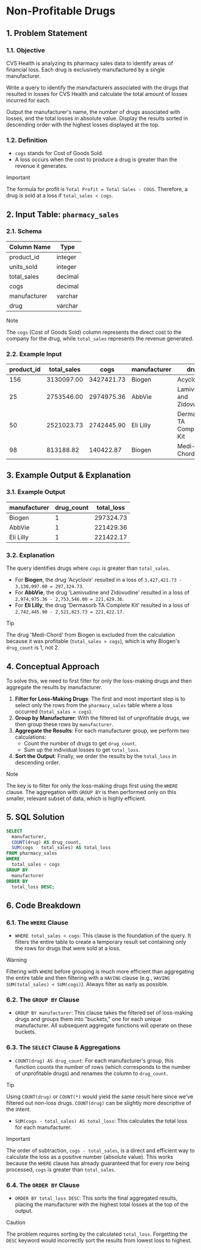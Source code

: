 # Non-Profitable Drugs

## 1. Problem Statement

### 1.1. Objective
CVS Health is analyzing its pharmacy sales data to identify areas of financial loss. Each drug is exclusively manufactured by a single manufacturer.

Write a query to identify the manufacturers associated with the drugs that resulted in losses for CVS Health and calculate the total amount of losses incurred for each.

Output the manufacturer's name, the number of drugs associated with losses, and the total losses in absolute value. Display the results sorted in descending order with the highest losses displayed at the top.

### 1.2. Definition
-   `cogs` stands for Cost of Goods Sold.
-   A loss occurs when the cost to produce a drug is greater than the revenue it generates.

> [!IMPORTANT]
> The formula for profit is `Total Profit = Total Sales - COGS`. Therefore, a drug is sold at a loss if `total_sales < cogs`.

## 2. Input Table: `pharmacy_sales`

### 2.1. Schema
|**Column Name**|**Type**|
|---|---|
|product_id|integer|
|units_sold|integer|
|total_sales|decimal|
|cogs|decimal|
|manufacturer|varchar|
|drug|varchar|

> [!NOTE]
> The `cogs` (Cost of Goods Sold) column represents the direct cost to the company for the drug, while `total_sales` represents the revenue generated.

### 2.2. Example Input
|**product_id**|**total_sales**|**cogs**|**manufacturer**|**drug**|
|---|---|---|---|---|
|156|3130097.00|3427421.73|Biogen|Acyclovir|
|25|2753546.00|2974975.36|AbbVie|Lamivudine and Zidovudine|
|50|2521023.73|2742445.90|Eli Lilly|Dermasorb TA Complete Kit|
|98|813188.82|140422.87|Biogen|Medi-Chord|

## 3. Example Output & Explanation

### 3.1. Example Output
|**manufacturer**|**drug_count**|**total_loss**|
|---|---|---|
|Biogen|1|297324.73|
|AbbVie|1|221429.36|
|Eli Lilly|1|221422.17|

### 3.2. Explanation
The query identifies drugs where `cogs` is greater than `total_sales`.
-   For **Biogen**, the drug 'Acyclovir' resulted in a loss of `3,427,421.73 - 3,130,097.00 = 297,324.73`.
-   For **AbbVie**, the drug 'Lamivudine and Zidovudine' resulted in a loss of `2,974,975.36 - 2,753,546.00 = 221,429.36`.
-   For **Eli Lilly**, the drug 'Dermasorb TA Complete Kit' resulted in a loss of `2,742,445.90 - 2,521,023.73 = 221,422.17`.

> [!TIP]
> The drug 'Medi-Chord' from Biogen is excluded from the calculation because it was profitable (`total_sales > cogs`), which is why Biogen's `drug_count` is 1, not 2.

## 4. Conceptual Approach
To solve this, we need to first filter for only the loss-making drugs and then aggregate the results by manufacturer.

1.  **Filter for Loss-Making Drugs**: The first and most important step is to select only the rows from the `pharmacy_sales` table where a loss occurred (`total_sales < cogs`).
2.  **Group by Manufacturer**: With the filtered list of unprofitable drugs, we then group these rows by `manufacturer`.
3.  **Aggregate the Results**: For each manufacturer group, we perform two calculations:
    -   Count the number of drugs to get `drug_count`.
    -   Sum up the individual losses to get `total_loss`.
4.  **Sort the Output**: Finally, we order the results by the `total_loss` in descending order.

> [!NOTE]
> The key is to filter for only the loss-making drugs first using the `WHERE` clause. The aggregation with `GROUP BY` is then performed only on this smaller, relevant subset of data, which is highly efficient.

## 5. SQL Solution

```sql
SELECT
  manufacturer,
  COUNT(drug) AS drug_count,
  SUM(cogs - total_sales) AS total_loss
FROM pharmacy_sales
WHERE
  total_sales < cogs
GROUP BY
  manufacturer
ORDER BY
  total_loss DESC;
```

## 6. Code Breakdown

### 6.1. The `WHERE` Clause
-   `WHERE total_sales < cogs`: This clause is the foundation of the query. It filters the entire table to create a temporary result set containing only the rows for drugs that were sold at a loss.

> [!WARNING]
> Filtering with `WHERE` before grouping is much more efficient than aggregating the entire table and then filtering with a `HAVING` clause (e.g., `HAVING SUM(total_sales) < SUM(cogs)`). Always filter as early as possible.

### 6.2. The `GROUP BY` Clause
-   `GROUP BY manufacturer`: This clause takes the filtered set of loss-making drugs and groups them into "buckets," one for each unique manufacturer. All subsequent aggregate functions will operate on these buckets.

### 6.3. The `SELECT` Clause & Aggregations
-   `COUNT(drug) AS drug_count`: For each manufacturer's group, this function counts the number of rows (which corresponds to the number of unprofitable drugs) and renames the column to `drug_count`.

> [!TIP]
> Using `COUNT(drug)` or `COUNT(*)` would yield the same result here since we've filtered out non-loss drugs. `COUNT(drug)` can be slightly more descriptive of the intent.

-   `SUM(cogs - total_sales) AS total_loss`: This calculates the total loss for each manufacturer.
> [!IMPORTANT]
> The order of subtraction, `cogs - total_sales`, is a direct and efficient way to calculate the loss as a positive number (absolute value). This works because the `WHERE` clause has already guaranteed that for every row being processed, `cogs` is greater than `total_sales`.

### 6.4. The `ORDER BY` Clause
-   `ORDER BY total_loss DESC`: This sorts the final aggregated results, placing the manufacturer with the highest total losses at the top of the output.

> [!CAUTION]
> The problem requires sorting by the calculated `total_loss`. Forgetting the `DESC` keyword would incorrectly sort the results from lowest loss to highest.
